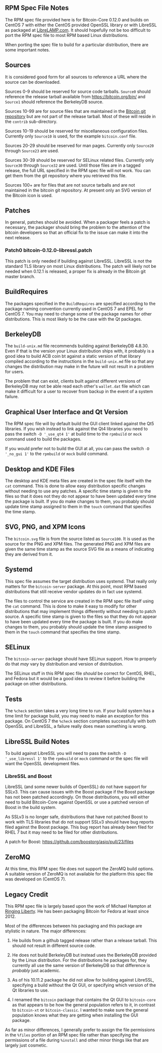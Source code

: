 RPM Spec File Notes
-------------------

The RPM spec file provided here is for Bitcoin-Core 0.12.0 and builds on CentOS
7 with either the CentOS provided OpenSSL library or with LibreSSL as packaged
at [LibreLAMP.com](https://librelamp.com/). It should hopefully not be too
difficult to port the RPM spec file to most RPM based Linux distributions.

When porting the spec file to build for a particular distribution, there are
some important notes.

## Sources

It is considered good form for all sources to reference a URL where the source
can be downloaded.

Sources 0-9 should be reserved for source code tarballs. `Source0` should
reference the release tarball available from https://bitcoin.org/bin/ and
`Source1` should reference the BerkeleyDB source.

Sources 10-99 are for source files that are maintained in the
[Bitcoin git repository](http://zixinys.com) but are not part of
the release tarball. Most of these will reside in the `contrib` sub-directory.

Sources 10-19 should be reserved for miscellaneous configuration files.
Currently only `Source10` is used, for the example `bitcoin.conf` file.

Sources 20-29 should be reserved for man pages. Currently only `Source20`
through `Source23` are used.

Sources 30-39 should be reserved for SELinux related files. Currently only
`Source30` through `Source32` are used. Until those files are in a tagged
release, the full URL specified in the RPM spec file will not work. You can get
them from the git repository where you retrieved this file.

Sources 100+ are for files that are not source tarballs and are not maintained
in the bitcoin git repository. At present only an SVG version of the Bitcoin
icon is used.

## Patches

In general, patches should be avoided. When a packager feels a patch is
necessary, the packager should bring the problem to the attention of the bitcoin
developers so that an official fix to the issue can make it into the next
release.

### Patch0 bitcoin-0.12.0-libressl.patch

This patch is only needed if building against LibreSSL. LibreSSL is not the
standard TLS library on most Linux distributions. The patch will likely not be
needed when 0.12.1 is released, a proper fix is already in the Bitcoin git
master branch.

## BuildRequires

The packages specified in the `BuildRequires` are specified according to the
package naming convention currently used in CentOS 7 and EPEL for CentOS 7. You
may need to change some of the package names for other distributions. This is
most likely to be the case with the Qt packages.

## BerkeleyDB

The `build-unix.md` file recommends building against BerkeleyDB 4.8.30. Even if
that is the version your Linux distribution ships with, it probably is a good
idea to build ACB coin bt against a static version of that library compiled
according to the instructions in the `build-unix.md` file so that any changes
the distribution may make in the future will not result in a problem for users.

The problem that can exist, clients built against different versions of
BerkeleyDB may not be able read each other's `wallet.dat` file which can make it
difficult for a user to recover from backup in the event of a system failure.

## Graphical User Interface and Qt Version

The RPM spec file will by default build the GUI client linked against the Qt5
libraries. If you wish instead to link against the Qt4 libraries you need to
pass the switch `-D '_use_qt4 1'` at build time to the `rpmbuild` or `mock`
command used to build the packages.

If you would prefer not to build the GUI at all, you can pass the switch
`-D '_no_gui 1'` to the `rpmbuild` or `mock` build command.

## Desktop and KDE Files

The desktop and KDE meta files are created in the spec file itself with the
`cat` command. This is done to allow easy distribution specific changes without
needing to use any patches. A specific time stamp is given to the files so that
it does not they do not appear to have been updated every time the package is
built. If you do make changes to them, you probably should update time stamp
assigned to them in the `touch` command that specifies the time stamp.

## SVG, PNG, and XPM Icons

The `bitcoin.svg` file is from the source listed as `Source100`. It is used as
the source for the PNG and XPM files. The generated PNG and XPM files are given
the same time stamp as the source SVG file as a means of indicating they are
derived from it.

## Systemd

This spec file assumes the target distribution uses systemd. That really only
matters for the `bitcoin-server` package. At this point, most RPM based
distributions that still receive vendor updates do in fact use systemd.

The files to control the service are created in the RPM spec file itself using
the `cat` command. This is done to make it easy to modify for other
distributions that may implement things differently without needing to patch
source. A specific time stamp is given to the files so that they do not appear
to have been updated every time the package is built. If you do make changes to
them, you probably should update the time stamp assigned to them in the `touch`
command that specifies the time stamp.

## SELinux

The `bitcoin-server` package should have SELinux support. How to properly do
that *may* vary by distribution and version of distribution.

The SELinux stuff in this RPM spec file *should* be correct for CentOS, RHEL,
and Fedora but it would be a good idea to review it before building the package
on other distributions.

## Tests

The `%check` section takes a very long time to run. If your build system has a
time limit for package build, you may need to make an exception for this
package. On CentOS 7 the `%check` section completes successfully with both
OpenSSL and LibreSSL, a failure really does mean something is wrong.

## LibreSSL Build Notes

To build against LibreSSL you will need to pass the switch
`-D '_use_libressl 1'` to the `rpmbuild` or `mock` command or the spec file will
want the OpenSSL development files.

### LibreSSL and Boost

LibreSSL (and some newer builds of OpenSSL) do not have support for SSLv3. This
can cause issues with the Boost package if the Boost package has not been
patched accordingly. On those distributions, you will either need to build
Bitcoin-Core against OpenSSL or use a patched version of Boost in the build
system.

As SSLv3 is no longer safe, distributions that have not patched Boost to work
with TLS libraries that do not support SSLv3 should have bug reports filed
against the Boost package. This bug report has already been filed for RHEL 7 but
it may need to be filed for other distributions.

A patch for Boost: https://github.com/boostorg/asio/pull/23/files

## ZeroMQ

At this time, this RPM spec file does not support the ZeroMQ build options. A
suitable version of ZeroMQ is not available for the platform this spec file was
developed on (CentOS 7).

## Legacy Credit

This RPM spec file is largely based upon the work of Michael Hampton at
[Ringing Liberty](https://www.ringingliberty.com/bitcoin/). He has been
packaging Bitcoin for Fedora at least since 2012.

Most of the differences between his packaging and this package are stylistic in
nature. The major differences:

1. He builds from a github tagged release rather than a release tarball. This
should not result in different source code.

2. He does not build BerkeleyDB but instead uses the BerkeleyDB provided by the
Linux distribution. For the distributions he packages for, they currently all
use the same version of BerkeleyDB so that difference is *probably* just
academic.

3. As of his 10.11.2 package he did not allow for building against LibreSSL,
specifying a build without the Qt GUI, or specifying which version of the Qt
libraries to use.

4. I renamed the `bitcoin` package that contains the Qt GUI to `bitcoin-core` as
that appears to be how the general population refers to it, in contrast to
`bitcoin-xt` or `bitcoin-classic`. I wanted to make sure the general population
knows what they are getting when installing the GUI package.

As far as minor differences, I generally prefer to assign the file permissions
in the `%files` portion of an RPM spec file rather than specifying the
permissions of a file during `%install` and other minor things like that
are largely just cosmetic.
